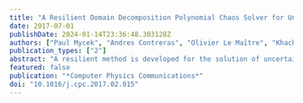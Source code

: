 ```yaml
---
title: "A Resilient Domain Decomposition Polynomial Chaos Solver for Uncertain Elliptic PDEs"
date: 2017-07-01
publishDate: 2024-01-14T23:36:48.303128Z
authors: ["Paul Mycek", "Andres Contreras", "Olivier Le Maı̂tre", "Khachik Sargsyan", "Francesco Rizzi", "Karla Morris", "Cosmin Safta", "Bert Debusschere", "Omar Knio"]
publication_types: ["2"]
abstract: "A resilient method is developed for the solution of uncertain elliptic PDEs on extreme scale platforms. The method is based on a hybrid domain decomposition, polynomial chaos (PC) framework that is designed to address soft faults. Specifically, parallel and independent solves of multiple deterministic local problems are used to define PC representations of local Dirichlet boundary-to-boundary maps that are used to reconstruct the global solution. A LAD-lasso type regression is developed for this purpose. The performance of the resulting algorithm is tested on an elliptic equation with an uncertain diffusivity field. Different test cases are considered in order to analyze the impacts of correlation structure of the uncertain diffusivity field, the stochastic resolution, as well as the probability of soft faults. In particular, the computations demonstrate that, provided sufficiently many samples are generated, the method effectively overcomes the occurrence of soft faults."
featured: false
publication: "*Computer Physics Communications*"
doi: "10.1016/j.cpc.2017.02.015"
---
```


